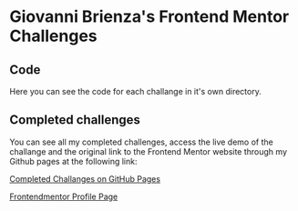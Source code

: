 # Giovanni Brienza's Frontend Mentor Challenges

## Code

Here you can see the code for each challange in it's own directory.

## Completed challenges

You can see all my completed challenges, access the live demo of the challange and the original link to the Frontend Mentor website through my Github pages at the following link:

[Completed Challanges on GitHub Pages](https://giobooo.github.io/giovannibrienzaftm/)

[Frontendmentor Profile Page](https://www.frontendmentor.io/profile/giobooo)
